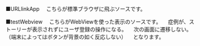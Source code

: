 ■URLlinkApp
　こちらが標準ブラウザに飛ぶソースです。

■testWebview
　こちらがWebViewを使った表示のソースです。
　症例が、ストーリーが表示されずにユーザ登録の操作になる。
　次の画面に遷移しない。（端末によってはボタンが背景の如く反応しない）
　となります。
